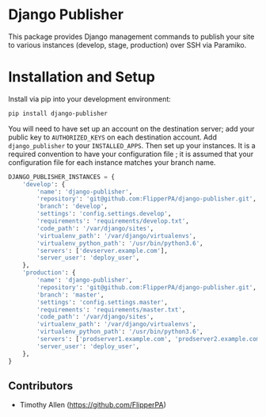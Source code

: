 # Django Publisher

This package provides Django management commands to publish your site to various instances (develop, stage, production) over SSH via Paramiko.

# Installation and Setup

Install via pip into your development environment:

```bash
pip install django-publisher
```

You will need to have set up an account on the destination server; add your public key to `AUTHORIZED_KEYS` on each destination account. Add `django_publisher` to your `INSTALLED_APPS`. Then set up your instances. It is a required convention to have your configuration file ; it is assumed that your configuration file for each instance matches your branch name.

```python
DJANGO_PUBLISHER_INSTANCES = {
    'develop': {
        'name': 'django-publisher',
        'repository': 'git@github.com:FlipperPA/django-publisher.git',
        'branch': 'develop',
        'settings': 'config.settings.develop',
        'requirements': 'requirements/develop.txt',
        'code_path': '/var/django/sites',
        'virtualenv_path': '/var/django/virtualenvs',
        'virtualenv_python_path': '/usr/bin/python3.6',
        'servers': ['devserver.example.com'],
        'server_user': 'deploy_user',
    },
    'production': {
        'name': 'django-publisher',
        'repository': 'git@github.com:FlipperPA/django-publisher.git',
        'branch': 'master',
        'settings': 'config.settings.master',
        'requirements': 'requirements/master.txt',
        'code_path': '/var/django/sites',
        'virtualenv_path': '/var/django/virtualenvs',
        'virtualenv_python_path': '/usr/bin/python3.6',
        'servers': ['prodserver1.example.com', 'prodserver2.example.com'],
        'server_user': 'deploy_user',
    },
}
```

## Contributors

* Timothy Allen (https://github.com/FlipperPA)
